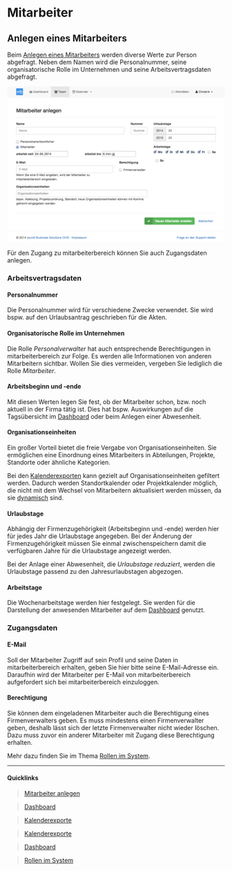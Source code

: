 # Mitarbeiter

## Anlegen eines Mitarbeiters

Beim [Anlegen eines Mitarbeiters][1] werden diverse Werte zur Person abgefragt. Neben dem Namen wird
die Personalnummer, seine organisatorische Rolle im Unternehmen und seine Arbeitsvertragsdaten abgefragt.

![Mitarbeiter anlegen][img-employee-create]

Für den Zugang zu mitarbeiterbereich können Sie auch Zugangsdaten anlegen.


### Arbeitsvertragsdaten

#### Personalnummer

Die Personalnummer wird für verschiedene Zwecke verwendet. Sie wird bspw. auf den Urlaubsantrag
geschrieben für die Akten.


#### Organisatorische Rolle im Unternehmen

Die Rolle *Personalverwalter* hat auch entsprechende Berechtigungen in mitarbeiterbereich zur Folge.
Es werden alle Informationen von anderen Mitarbeitern sichtbar. Wollen Sie dies vermeiden, vergeben
Sie lediglich die Rolle *Mitarbeiter*.


#### Arbeitsbeginn und -ende

Mit diesen Werten legen Sie fest, ob der Mitarbeiter schon, bzw. noch aktuell in der Firma tätig ist.
Dies hat bspw. Auswirkungen auf die Tagsübersicht im [Dashboard][2] oder beim Anlegen einer Abwesenheit.


#### Organisationseinheiten

Ein großer Vorteil bietet die freie Vergabe von Organisationseinheiten. Sie ermöglichen eine Einordnung
eines Mitarbeiters in Abteilungen, Projekte, Standorte oder ähnliche Kategorien.

Bei den [Kalenderexporten][3] kann gezielt auf Organisationseinheiten gefiltert werden. Dadurch werden
Standortkalender oder Projektkalender möglich, die nicht mit dem Wechsel von Mitarbeitern aktualisiert
werden müssen, da sie [dynamisch][4] sind.


#### Urlaubstage

Abhängig der Firmenzugehörigkeit (Arbeitsbeginn und -ende) werden hier für jedes Jahr die Urlaubstage
angegeben. Bei der Änderung der Firmenzugehörigkeit müssen Sie einmal zwischenspeichern damit die
verfügbaren Jahre für die Urlaubstage angezeigt werden.

Bei der Anlage einer Abwesenheit, die *Urlaubstage reduziert*, werden die Urlaubstage passend zu den
Jahresurlaubstagen abgezogen.


#### Arbeitstage

Die Wochenarbeitstage werden hier festgelegt. Sie werden für die Darstellung der anwesenden Mitarbeiter
auf dem [Dashboard][5] genutzt.


### Zugangsdaten

#### E-Mail

Soll der Mitarbeiter Zugriff auf sein Profil und seine Daten in mitarbeiterbereich erhalten, geben Sie
hier bitte seine E-Mail-Adresse ein. Daraufhin wird der Mitarbeiter per E-Mail von mitarbeiterbereich
aufgefordert sich bei mitarbeiterbereich einzuloggen.


#### Berechtigung

Sie können dem eingeladenen Mitarbeiter auch die Berechtigung eines Firmenverwalters geben. Es muss
mindestens einen Firmenverwalter geben, deshalb lässt sich der letzte Firmenverwalter nicht wieder
löschen. Dazu muss zuvor ein anderer Mitarbeiter mit Zugang diese Berechtigung erhalten.

Mehr dazu finden Sie im Thema [Rollen im System][6].


----
#### Quicklinks
> <i class="fa fa-plus fa-fw"></i> [Mitarbeiter anlegen][1]

> <i class="fa fa-dashboard fa-fw"></i> [Dashboard][2]

> <i class="fa fa-calendar fa-fw"></i> [Kalenderexporte][3]

> <i class="fa fa-book fa-fw"></i> [Kalenderexporte][4]

> <i class="fa fa-book fa-fw"></i> [Dashboard][5]

> <i class="fa fa-question fa-fw"></i> [Rollen im System][6]

[1]: https://www.mitarbeiterbereich.de/employee/create
[2]: https://www.mitarbeiterbereich.de/dashboard
[3]: https://www.mitarbeiterbereich.de/exports
[4]: ./kalenderexporte.md
[5]: ./dashboard.md
[6]: https://mitarbeiterbereich.gitbooks.io/faq/content/de/rollen-im-system.html
[img-employee-create]: ./images/mb_employee_create_1024x732.png "Mitarbeiter anlegen"
